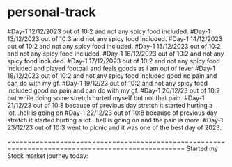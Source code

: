 # personal-track
#Day-1 12/12/2023 out of 10:2  and not any spicy food included.
#Day-1 13/12/2023 out of 10:3  and not any spicy food included.
#Day-1 14/12/2023 out of 10:2  and not any spicy food included.
#Day-1 15/12/2023 out of 10:2  and not any spicy food included.
#Day-1 16/12/2023 out of 10:2  and not any spicy food included.
#Day-1 17/12/2023 out of 10:2  and not any spicy food included and played football and feels goods as i am out of fever
#Day-1 18/12/2023 out of 10:2  and not any spicy food included good no pain and can do with my gf.
#Day-1 19/12/23   out of 10:2  and not any spicy food included good no pain and can do with my gf.
#Day-1 20/12/23   out of 10:2  but while doing some stretch hurted myself but not that pain.
#Day-1 21/12/23   out of 10:8  because of previous day stretch it started hurting a lot...hell is going on
#Day-1 22/12/23   out of 10:8  because of previous day stretch it started hurting a lot...hell is going on and the pain is more.
#Day-1 23/12/23   out of 10:3  went to picnic and it was one of the best day of 2023.



==================================================================================================
Started my Stock market journey today:

